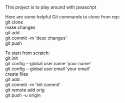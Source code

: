 This project is to play around with javascript

Here are some helpful Git commands to clone from rep:  
git clone <copy url>  
make changes  
git add .  
git commit -m 'desc changes'  
git push  

To start from scratch:  
git init   
git config --global user.name 'your name'  
git config --global user.email 'your email'  
create files  
git add .  
git commit -m 'init commit'  
git remote add orig  
git push -u origin <clone url>  
